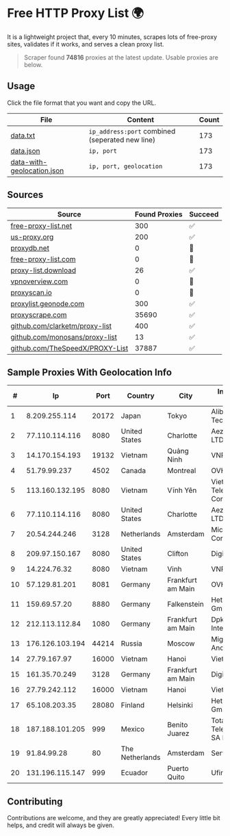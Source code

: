 
# Free HTTP Proxy List 🌍

It is a lightweight project that, every 10 minutes, scrapes lots of free-proxy sites, validates if it works, and serves a clean proxy list.


> Scraper found **74816** proxies at the latest update. Usable proxies are below.

## Usage

Click the file format that you want and copy the URL.


|File|Content|Count|
|----|-------|-----|
|[data.txt](https://raw.githubusercontent.com/themiralay/Proxy-List-World/master/data.txt)|`ip_address:port` combined (seperated new line)|173|
|[data.json](https://raw.githubusercontent.com/themiralay/Proxy-List-World/master/data.json)|`ip, port`|173|
|[data-with-geolocation.json](https://raw.githubusercontent.com/themiralay/Proxy-List-World/master/data-with-geolocation.json)|`ip, port, geolocation`|173|

## Sources

|Source|Found Proxies|Succeed|
|------|-------------|-------|
|[free-proxy-list.net](https://free-proxy-list.net)|300|✅|
|[us-proxy.org](https://www.us-proxy.org)|200|✅|
|[proxydb.net](http://proxydb.net)|0|🚫|
|[free-proxy-list.com](https://free-proxy-list.com/?page=&port=&type%5B%5D=http&type%5B%5D=https&up_time=0&search=Search)|0|🚫|
|[proxy-list.download](https://www.proxy-list.download/HTTP)|26|✅|
|[vpnoverview.com](https://vpnoverview.com/privacy/anonymous-browsing/free-proxy-servers)|0|🚫|
|[proxyscan.io](https://www.proxyscan.io)|0|🚫|
|[proxylist.geonode.com](https://proxylist.geonode.com/api/proxy-list?limit=300&page=1&sort_by=lastChecked&sort_type=desc&protocols=http,https)|300|✅|
|[proxyscrape.com](https://api.proxyscrape.com/v2/?request=displayproxies&protocol=http&timeout=10000&country=all&ssl=all&anonymity=all)|35690|✅|
|[github.com/clarketm/proxy-list](https://raw.githubusercontent.com/clarketm/proxy-list/master/proxy-list-raw.txt)|400|✅|
|[github.com/monosans/proxy-list](https://raw.githubusercontent.com/monosans/proxy-list/main/proxies/http.txt)|13|✅|
|[github.com/TheSpeedX/PROXY-List](https://raw.githubusercontent.com/TheSpeedX/PROXY-List/master/http.txt)|37887|✅|


## Sample Proxies With Geolocation Info

|#|Ip|Port|Country|City|Internet Service Provider|
|-|--|----|-------|----|-------------------------|
|1|8.209.255.114|20172|Japan|Tokyo|Alibaba (US) Technology Co., Ltd.|
|2|77.110.114.116|8080|United States|Charlotte|Aeza International LTD|
|3|14.170.154.193|19132|Vietnam|Quảng Ninh|VNPT-VNNIC|
|4|51.79.99.237|4502|Canada|Montreal|OVH SAS|
|5|113.160.132.195|8080|Vietnam|Vĩnh Yên|VietNam Post and Telecom Corporation|
|6|77.110.114.116|8080|United States|Charlotte|Aeza International LTD|
|7|20.54.244.246|3128|Netherlands|Amsterdam|Microsoft Corporation|
|8|209.97.150.167|8080|United States|Clifton|DigitalOcean, LLC|
|9|14.224.76.32|8080|Vietnam|Vinh|VNPT|
|10|57.129.81.201|8081|Germany|Frankfurt am Main|OVH SAS|
|11|159.69.57.20|8880|Germany|Falkenstein|Hetzner Online GmbH|
|12|212.113.112.84|1080|Germany|Frankfurt am Main|DpkgSoft International Limited|
|13|176.126.103.194|44214|Russia|Moscow|Miglovets Egor Andreevich|
|14|27.79.167.97|16000|Vietnam|Hanoi|Viettel Corporation|
|15|161.35.70.249|3128|Germany|Frankfurt am Main|DigitalOcean, LLC|
|16|27.79.242.112|16000|Vietnam|Hanoi|Viettel Corporation|
|17|65.108.203.35|28080|Finland|Helsinki|Hetzner Online GmbH|
|18|187.188.101.205|999|Mexico|Benito Juarez|Total Play Telecomunicaciones SA De CV|
|19|91.84.99.28|80|The Netherlands|Amsterdam|Servers Tech Fzco|
|20|131.196.115.147|999|Ecuador|Puerto Quito|Ufinet Panama S.A.|



## Contributing

Contributions are welcome, and they are greatly appreciated! Every
little bit helps, and credit will always be given.

